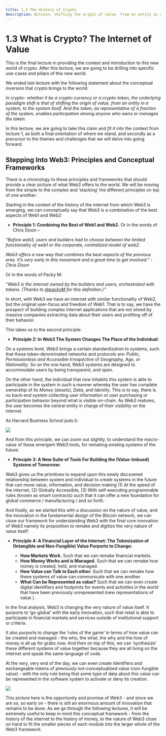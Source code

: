 ```yaml
---
title: 1.3 The History of Crypto
description: Bitcoin, shifting the origin of value, from an entity in a system, to the system itself
---
```


# 1.3 What is Crypto? The Internet of Value

This is the final lecture in providing the context and introduction to this new world of crypto. After this lecture, we are going to be drilling into specific use-cases and pillars of this new world. 

We ended last lecture with the following statement about the conceptual inversion that crypto brings to the world: 

_In crypto- whether it be a crypto-currency or a crypto-token, the underlying paradigm shift is that of shifting the origin of value, from an entity in a system, to the system itself. And the token, as representative of a fraction of the system, enables participation among anyone who owns or manages the token._

In this lecture, we are going to take this claim and _fit it_ into the context from lecture 1, as both a final orientation of where we stand, and secondly as a precursor to the themes and challenges that we will delve into going forward. 

## Stepping Into Web3: Principles and Conceptual Frameworks

There is a chronology to these principles and frameworks that should provide a clear picture of what Web3 offers to the world. We will be moving from the simple to the complex and ‘stacking’ the different principles on top of one another: 

Starting in the context of the history of the internet from which Web3 is emerging, we can conceptually say that Web3 is a combination of the best aspects of Web1 and Web2: 



* **Principle 1: Combining the Best of Web1 and Web2.** Or in the words of Chris Dixon –

_“Before web3, users and builders had to choose between the limited functionality of web1 or the corporate, centralized model of web2._

_Web3 offers a new way that combines the best aspects of the previous eras. It’s very early in this movement and a great time to get involved.” - Chris Dixon_

Or in the words of Packy M: 

_“Web3 is the internet owned by the builders and users, orchestrated with tokens. (Thanks to [@packyM](https://twitter.com/packyM) for this definition.)”_

In short, with Web3 we have an internet with similar functionality of Web2, but the original user-focus and freedom of Web1. That is to say, we have the prospect of building complex internet applications that are not siloed by massive companies extracting data about their users and profiting off of their behavior. 

This takes us to the second principle: 

* **Principle 2: In Web3 The System Changes The Place of the Individual:**


On a systems level, Web3 brings a certain standardization to systems, such that these token-denominated networks and protocols are: _Public_, _Permissionless and Accessible Irrespective_ of _Geography, Age, or Nationality_. So on the one hand, Web3 systems are designed to accommodate users by being transparent, and open. 

On the other hand, the individual that now inhabits this system is able to participate in the system in such a manner whereby the user has complete ownership of its _Money (assets)_, _Data_, and _Identity_. This is to say, there is no back-end system collecting user information or user purchasing or participation behavior beyond what is visible on-chain. As Web3 matures, the user becomes the central entity in charge of their visibility on the internet. 

As Harvard Business School puts it: 


![](@site/static/img/bootcamp/mod-em-1.3.1.png)


And from this principle, we can zoom out slightly, to understand the macro-value of these emergent Web3 tools, for remaking existing systems of the future: 

* **Principle 3: A New Suite of Tools For Building the (Value-Imbued) Systems of Tomorrow:**

Web3 gives us the primitives to expand upon this newly discovered relationship between system and individual to create systems in the future that can move value, information, and decision making (1) At the speed of the internet, (2) Globally Accessible, (3) With self-executing programmable rules (known as smart contracts) such that it can offer a new foundation for global commerce / manufacturing / and so forth. 

And finally, as we started this with a discussion on the nature of value, and the innovation in the fundamental design of the Bitcoin network, we can close our framework for understanding Web3 with the final core innovation of Web3 namely its proposition to remake and digitize the very nature of value itself: 

* **Principle 4: A Financial Layer of the Internet: The Tokenization of (Intangible and Non-Fungible) Value Purports to Change:**



    * **How Markets Work.** Such that we can remake financial markets. 
    * **How Money Works and is Managed.** Such that we can remake how money is created, held, and managed. 
    * **How Value can Talk to Each other:** Such that we can remake how these systems of value can communicate with one another. 
    * **What Can be Represented as value?** Such that we can even create digital identifiers and footprints for events and activities in the world that have been previously unrepresented (new representations of value ). 

In the final analysis, Web3 is changing the very nature of value itself. It purports to ‘go-global’ with the early innovation, such that retail is able to participate in financial markets and services outside of institutional support or criteria. 

It also purports to change the ‘rules of the game’ in terms of how value can be created and managed - the who, the what, the why and the how of money is all up for grabs now. And then on top of this, we can ‘synthesize’ these different systems of value together because they are all living on the internet and speak the same language of code. 

At the very, very end of the day, we can even create identifiers and exchangeable tokens of previously not-conceptualized value (non-fungible value) - with the only rule being that some type of data about this value can be represented in the software system to activate or deny its creation. 


![](@site/static/img/bootcamp/mod-em-1.3.2.png)


 This picture here is the opportunity and promise of Web3 - and since we are so, so early on - there is still an enormous amount of innovation that remains to be done. As we go through the following lectures, it will be extremely useful to keep in mind this conceptual framework - from the history of the internet to the history of money, to the nature of Web3 close on hand to fit the smaller pieces of each module into the larger whole of the Web3 framework. 
